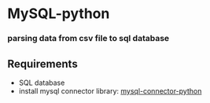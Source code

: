 # MySQL-python
### parsing data from csv file to sql database

## Requirements
* SQL database 
* install mysql connector library: [mysql-connector-python](https://pypi.org/project/mysql-connector-python/)

 
